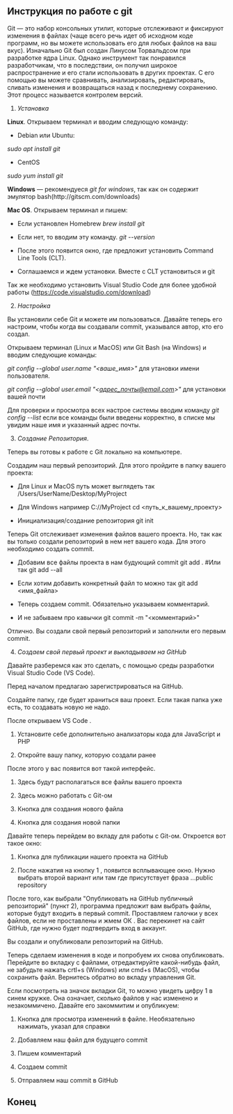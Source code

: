 ## Инструкция по работе с git

Git — это набор консольных утилит, которые отслеживают и фиксируют изменения в файлах (чаще всего речь идет об исходном коде программ, но вы можете использовать его для любых файлов на ваш вкус). Изначально Git был создан Линусом Торвальдсом при разработке ядра Linux. Однако инструмент так понравился разработчикам, что в последствии, он получил широкое распространение и его стали использовать в других проектах. С его помощью вы можете сравнивать, анализировать, редактировать, сливать изменения и возвращаться назад к последнему сохранению. Этот процесс называется контролем версий.

1. *Установка*

**Linux**. Открываем терминал и вводим следующую команду:
* Debian или Ubuntu:

*sudo apt install git*

* CentOS

*sudo yum install git*

**Windows** — рекомендуеся *git for windows*, так как он содержит эмулятор bash(http://git­scm.com/downloads)

**Mac OS**. Открываем терминал и пишем:

* Если установлен Homebrew
*brew install git*

* Если нет, то вводим эту команду. 
*git --version*
* После этого появится окно, где предложит установить Command Line Tools (CLT).
* Соглашаемся и ждем установки. Вместе с CLT установиться и git

Так же необходимо установить Visual Studio Code для более удобной работы (https://code.visualstudio.com/download)

2. *Настройка*

Вы установили себе Git и можете им пользоваться. Давайте теперь его настроим, чтобы когда вы создавали commit, указывался автор, кто его создал.

Открываем терминал (Linux и MacOS) или Git Bash (на Windows) и вводим следующие команды:

*git config --global user.name "<ваше_имя>"* для утановки имени пользователя.

*git config --global user.email "<адрес_почты@email.com>"* для установки вашей почти 

Для проверки и просмотра всех настрое системы вводим команду *git config --list* если все команды были введены корректно, в списке мы увидим наше имя и указанный адрес почты.

3. *Создание Репозитория*.

Теперь вы готовы к работе с Git локально на компьютере.

Создадим наш первый репозиторий. Для этого пройдите в папку вашего проекта:

* Для Linux и MacOS путь может выглядеть так /Users/UserName/Desktop/MyProject
* Для Windows например С://MyProject
cd <путь_к_вашему_проекту>

* Инициализация/создание репозитория
git init

Теперь Git отслеживает изменения файлов вашего проекта. Но, так как вы только создали репозиторий в нем нет вашего кода. Для этого необходимо создать commit.

* Добавим все файлы проекта в нам будующий commit
git add .
#Или так
git add --all

* Если хотим добавить конкретный файл то можно так
git add <имя_файла> 

* Теперь создаем commit. Обязательно указываем комментарий.
* И не забываем про кавычки
git commit -m "<комментарий>"

Отлично. Вы создали свой первый репозиторий и заполнили его первым commit.

4. *Создаем свой первый проект и выкладываем на GitHub*

Давайте разберемся как это сделать, с помощью среды разработки Visual Studio Code (VS Code).

Перед началом предлагаю зарегистрироваться на GitHub.

Создайте папку, где будет храниться ваш проект. Если такая папка уже есть, то создавать новую не надо.

После открываем VS Code .


1. Установите себе дополнительно анализаторы кода для JavaScript и PHP

2. Откройте вашу папку, которую создали ранее

После этого у вас появится вот такой интерфейс.



1. Здесь будут располагаться все файлы вашего проекта

2. Здесь можно работать с Git-ом

3. Кнопка для создания нового файла

4. Кнопка для создания новой папки

Давайте теперь перейдем во вкладу для работы с Git-ом. Откроется вот такое окно:




1. Кнопка для публикации нашего проекта на GitHub

2. После нажатия на кнопку 1 , появится всплывающее окно. Нужно выбрать второй вариант или там где присутствует фраза ...public repository

После того, как выбрали "Опубликовать на GitHub публичный репозиторий" (пункт 2), программа предложит вам выбрать файлы, которые будут входить в первый commit. Проставляем галочки у всех файлов, если не проставлены и жмем ОК . Вас перекинет на сайт GitHub, где нужно будет подтвердить вход в аккаунт.

Вы создали и опубликовали репозиторий на GitHub.

Теперь сделаем изменения в коде и попробуем их снова опубликовать. Перейдите во вкладку с файлами, отредактируйте какой-нибудь файл, не забудьте нажать crtl+s (Windows) или cmd+s (MacOS), чтобы сохранить файл. Вернитесь обратно во вкладу управления Git.



Если посмотреть на значок вкладки Git, то можно увидеть цифру 1 в синем кружке. Она означает, сколько файлов у нас изменено и незакоммичено. Давайте его закоммитим и опубликуем:

1. Кнопка для просмотра изменений в файле. Необязательно нажимать, указал для справки

2. Добавляем наш файл для будущего commit

3. Пишем комментарий

4. Создаем commit

5. Отправляем наш commit в GitHub

## Конец


